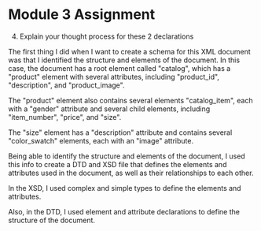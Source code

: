 # Module 3 Assignment 

4. Explain your thought process for these 2 declarations

The first thing I did when I want to create a schema for this XML document was that I identified the structure and elements of the document.
In this case, the document has a root element called "catalog", which has a "product" element with several attributes, including "product_id", "description", and "product_image".

The "product" element also contains several elements "catalog_item", each with a "gender" attribute and several child elements, including "item_number", "price", and "size". 

The "size" element has a "description" attribute and contains several "color_swatch" elements, each with an "image" attribute.

Being able to identify the structure and elements of the document, I used this info to create a DTD and XSD file that defines the elements and attributes used in the document, as well as their relationships to each other. 

In the XSD, I used complex and simple types to define the elements and attributes. 

Also, in the DTD, I used element and attribute declarations to define the structure of the document.